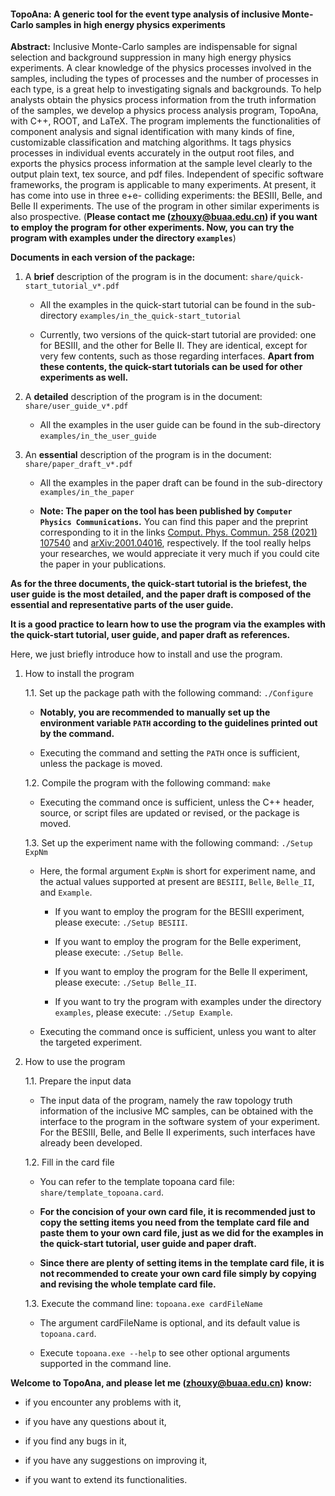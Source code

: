 #### TopoAna: A generic tool for the event type analysis of inclusive Monte-Carlo samples in high energy physics experiments

**Abstract:** Inclusive Monte-Carlo samples are indispensable for signal selection and background suppression in many high energy physics experiments. A clear knowledge of the physics processes involved in the samples, including the types of processes and the number of processes in each type, is a great help to investigating signals and backgrounds. To help analysts obtain the physics process information from the truth information of the samples, we develop a physics process analysis program, TopoAna, with C++, ROOT, and LaTeX. The program implements the functionalities of component analysis and signal identification with many kinds of fine, customizable classification and matching algorithms. It tags physics processes in individual events accurately in the output root files, and exports the physics process information at the sample level clearly to the output plain text, tex source, and pdf files. Independent of specific software frameworks, the program is applicable to many experiments. At present, it has come into use in three e+e- colliding experiments: the BESIII, Belle, and Belle II experiments. The use of the program in other similar experiments is also prospective. (**Please contact me (zhouxy@buaa.edu.cn) if you want to employ the program for other experiments. Now, you can try the program with examples under the directory ``examples``**)

**Documents in each version of the package:**

1. A **brief** description of the program is in the document: ``share/quick-start_tutorial_v*.pdf``

   + All the examples in the quick-start tutorial can be found in the sub-directory ``examples/in_the_quick-start_tutorial``

   + Currently, two versions of the quick-start tutorial are provided: one for BESIII, and the other for Belle II. They are identical, except for very few contents, such as those regarding interfaces. **Apart from these contents, the quick-start tutorials can be used for other experiments as well.**

2. A **detailed** description of the program is in the document: ``share/user_guide_v*.pdf``

   + All the examples in the user guide can be found in the sub-directory ``examples/in_the_user_guide``

3. An **essential** description of the program is in the document: ``share/paper_draft_v*.pdf``

   + All the examples in the paper draft can be found in the sub-directory ``examples/in_the_paper``

   + **Note: The paper on the tool has been published by ``Computer Physics Communications``.** You can find this paper and the preprint corresponding to it in the links [Comput. Phys. Commun. 258 (2021) 107540](https://doi.org/10.1016/j.cpc.2020.107540) and [arXiv:2001.04016](https://arxiv.org/abs/2001.04016), respectively. If the tool really helps your researches, we would appreciate it very much if you could cite the paper in your publications.

**As for the three documents, the quick-start tutorial is the briefest, the user guide is the most detailed, and the paper draft is composed of the essential and representative parts of the user guide.**

**It is a good practice to learn how to use the program via the examples with the quick-start tutorial, user guide, and paper draft as references.**

Here, we just briefly introduce how to install and use the program.

1. How to install the program

   1.1. Set up the package path with the following command: ``./Configure``

     + **Notably, you are recommended to manually set up the environment variable ``PATH`` according to the guidelines printed out by the command.**

     + Executing the command and setting the ``PATH`` once is sufficient, unless the package is moved.

   1.2. Compile the program with the following command: ``make``

     + Executing the command once is sufficient, unless the C++ header, source, or script files are updated or revised, or the package is moved.

   1.3. Set up the experiment name with the following command: ``./Setup ExpNm``

     + Here, the formal argument ``ExpNm`` is short for experiment name, and the actual values supported at present are ``BESIII``, ``Belle``, ``Belle_II``, and ``Example``.

       - If you want to employ the program for the BESIII experiment, please execute: ``./Setup BESIII``.

       - If you want to employ the program for the Belle experiment, please execute: ``./Setup Belle``.

       - If you want to employ the program for the Belle II experiment, please execute: ``./Setup Belle_II``.

       - If you want to try the program with examples under the directory ``examples``, please execute: ``./Setup Example``.

     + Executing the command once is sufficient, unless you want to alter the targeted experiment.

2. How to use the program

   1.1. Prepare the input data

     + The input data of the program, namely the raw topology truth information of the inclusive MC samples, can be obtained with the interface to the program in the software system of your experiment. For the BESIII, Belle, and Belle II experiments, such interfaces have already been developed. 

   1.2. Fill in the card file

     + You can refer to the template topoana card file: ``share/template_topoana.card``.

     + **For the concision of your own card file, it is recommended just to copy the setting items you need from the template card file and paste them to your own card file, just as we did for the examples in the quick-start tutorial, user guide and paper draft.**

     + **Since there are plenty of setting items in the template card file, it is not recommended to create your own card file simply by copying and revising the whole template card file.**

   1.3. Execute the command line: ``topoana.exe cardFileName``

     + The argument cardFileName is optional, and its default value is ``topoana.card``.

     + Execute ``topoana.exe --help`` to see other optional arguments supported in the command line.

**Welcome to TopoAna, and please let me (zhouxy@buaa.edu.cn) know:**

  + if you encounter any problems with it,

  + if you have any questions about it,

  + if you find any bugs in it,

  + if you have any suggestions on improving it,

  + if you want to extend its functionalities.
